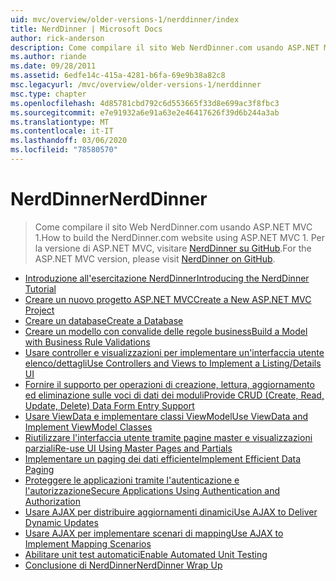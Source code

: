 ```yaml
---
uid: mvc/overview/older-versions-1/nerddinner/index
title: NerdDinner | Microsoft Docs
author: rick-anderson
description: Come compilare il sito Web NerdDinner.com usando ASP.NET MVC 1. Per la versione di ASP.NET MVC 3, visitare NerdDinner su GitHub.
ms.author: riande
ms.date: 09/28/2011
ms.assetid: 6edfe14c-415a-4281-b6fa-69e9b38a82c8
msc.legacyurl: /mvc/overview/older-versions-1/nerddinner
msc.type: chapter
ms.openlocfilehash: 4d85781cbd792c6d553665f33d8e699ac3f8fbc3
ms.sourcegitcommit: e7e91932a6e91a63e2e46417626f39d6b244a3ab
ms.translationtype: MT
ms.contentlocale: it-IT
ms.lasthandoff: 03/06/2020
ms.locfileid: "78580570"
---
```

# <a name="nerddinner"></a><span data-ttu-id="47bde-104">NerdDinner</span><span class="sxs-lookup"><span data-stu-id="47bde-104">NerdDinner</span></span>

> <span data-ttu-id="47bde-105">Come compilare il sito Web NerdDinner.com usando ASP.NET MVC 1.</span><span class="sxs-lookup"><span data-stu-id="47bde-105">How to build the NerdDinner.com website using ASP.NET MVC 1.</span></span> <span data-ttu-id="47bde-106">Per la versione di ASP.NET MVC, visitare [NerdDinner su GitHub](https://github.com/AspNetMVPSamples/NerdDinner).</span><span class="sxs-lookup"><span data-stu-id="47bde-106">For the ASP.NET MVC version, please visit [NerdDinner on GitHub](https://github.com/AspNetMVPSamples/NerdDinner).</span></span>

- [<span data-ttu-id="47bde-107">Introduzione all'esercitazione NerdDinner</span><span class="sxs-lookup"><span data-stu-id="47bde-107">Introducing the NerdDinner Tutorial</span></span>](introducing-the-nerddinner-tutorial.md)
- [<span data-ttu-id="47bde-108">Creare un nuovo progetto ASP.NET MVC</span><span class="sxs-lookup"><span data-stu-id="47bde-108">Create a New ASP.NET MVC Project</span></span>](create-a-new-aspnet-mvc-project.md)
- [<span data-ttu-id="47bde-109">Creare un database</span><span class="sxs-lookup"><span data-stu-id="47bde-109">Create a Database</span></span>](create-a-database.md)
- [<span data-ttu-id="47bde-110">Creare un modello con convalide delle regole business</span><span class="sxs-lookup"><span data-stu-id="47bde-110">Build a Model with Business Rule Validations</span></span>](build-a-model-with-business-rule-validations.md)
- [<span data-ttu-id="47bde-111">Usare controller e visualizzazioni per implementare un'interfaccia utente elenco/dettagli</span><span class="sxs-lookup"><span data-stu-id="47bde-111">Use Controllers and Views to Implement a Listing/Details UI</span></span>](use-controllers-and-views-to-implement-a-listingdetails-ui.md)
- [<span data-ttu-id="47bde-112">Fornire il supporto per operazioni di creazione, lettura, aggiornamento ed eliminazione sulle voci di dati dei moduli</span><span class="sxs-lookup"><span data-stu-id="47bde-112">Provide CRUD (Create, Read, Update, Delete) Data Form Entry Support</span></span>](provide-crud-create-read-update-delete-data-form-entry-support.md)
- [<span data-ttu-id="47bde-113">Usare ViewData e implementare classi ViewModel</span><span class="sxs-lookup"><span data-stu-id="47bde-113">Use ViewData and Implement ViewModel Classes</span></span>](use-viewdata-and-implement-viewmodel-classes.md)
- [<span data-ttu-id="47bde-114">Riutilizzare l'interfaccia utente tramite pagine master e visualizzazioni parziali</span><span class="sxs-lookup"><span data-stu-id="47bde-114">Re-use UI Using Master Pages and Partials</span></span>](re-use-ui-using-master-pages-and-partials.md)
- [<span data-ttu-id="47bde-115">Implementare un paging dei dati efficiente</span><span class="sxs-lookup"><span data-stu-id="47bde-115">Implement Efficient Data Paging</span></span>](implement-efficient-data-paging.md)
- [<span data-ttu-id="47bde-116">Proteggere le applicazioni tramite l'autenticazione e l'autorizzazione</span><span class="sxs-lookup"><span data-stu-id="47bde-116">Secure Applications Using Authentication and Authorization</span></span>](secure-applications-using-authentication-and-authorization.md)
- [<span data-ttu-id="47bde-117">Usare AJAX per distribuire aggiornamenti dinamici</span><span class="sxs-lookup"><span data-stu-id="47bde-117">Use AJAX to Deliver Dynamic Updates</span></span>](use-ajax-to-deliver-dynamic-updates.md)
- [<span data-ttu-id="47bde-118">Usare AJAX per implementare scenari di mapping</span><span class="sxs-lookup"><span data-stu-id="47bde-118">Use AJAX to Implement Mapping Scenarios</span></span>](use-ajax-to-implement-mapping-scenarios.md)
- [<span data-ttu-id="47bde-119">Abilitare unit test automatici</span><span class="sxs-lookup"><span data-stu-id="47bde-119">Enable Automated Unit Testing</span></span>](enable-automated-unit-testing.md)
- [<span data-ttu-id="47bde-120">Conclusione di NerdDinner</span><span class="sxs-lookup"><span data-stu-id="47bde-120">NerdDinner Wrap Up</span></span>](nerddinner-wrap-up.md)
